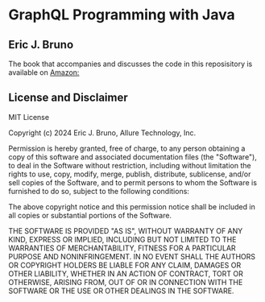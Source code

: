 GraphQL Programming with Java
===============

Eric J. Bruno
---------------

The book that accompanies and discusses the code in this reposisitory is available on [Amazon:](https://www.amazon.com/GraphQL-Programming-JavaTM-Micronaut%C2%AE-Framework-ebook/dp/B0DC1S28F1)

License and Disclaimer
----------------------
MIT License

Copyright (c) 2024 Eric J. Bruno, Allure Technology, Inc.

Permission is hereby granted, free of charge, to any person obtaining a copy
of this software and associated documentation files (the "Software"), to deal
in the Software without restriction, including without limitation the rights
to use, copy, modify, merge, publish, distribute, sublicense, and/or sell
copies of the Software, and to permit persons to whom the Software is
furnished to do so, subject to the following conditions:

The above copyright notice and this permission notice shall be included in all
copies or substantial portions of the Software.

THE SOFTWARE IS PROVIDED "AS IS", WITHOUT WARRANTY OF ANY KIND, EXPRESS OR
IMPLIED, INCLUDING BUT NOT LIMITED TO THE WARRANTIES OF MERCHANTABILITY,
FITNESS FOR A PARTICULAR PURPOSE AND NONINFRINGEMENT. IN NO EVENT SHALL THE
AUTHORS OR COPYRIGHT HOLDERS BE LIABLE FOR ANY CLAIM, DAMAGES OR OTHER
LIABILITY, WHETHER IN AN ACTION OF CONTRACT, TORT OR OTHERWISE, ARISING FROM,
OUT OF OR IN CONNECTION WITH THE SOFTWARE OR THE USE OR OTHER DEALINGS IN THE
SOFTWARE.
